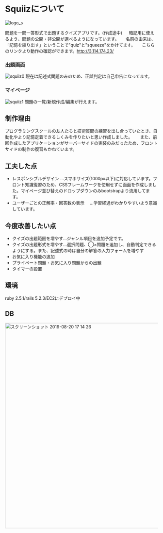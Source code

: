 # Squiizについて
![logo_s](https://user-images.githubusercontent.com/51403845/63330151-48666600-c36e-11e9-9803-75c552af0b64.png)

問題を一問一答形式で出題するクイズアプリです。(作成途中) 　
暗記用に使えるよう、問題の公開・非公開が選べるようになっています。 　
名前の由来は、「記憶を絞り出す」ということで"quiz"と"squeeze"をかけてます。 　
こちらのリンクより動作の確認ができます。http://3.114.174.23/
### 出題画面
![squiiz0](https://user-images.githubusercontent.com/51403845/63330184-587e4580-c36e-11e9-99b4-7c2097a2c719.gif)
現在は記述式問題のみのため、正誤判定は自己申告になってます。

### マイページ
![squiiz1](https://user-images.githubusercontent.com/51403845/63330215-6cc24280-c36e-11e9-9c8d-815dc6a08fcf.gif)
問題の一覧/新規作成/編集が行えます。

## 制作理由
プログラミングスクールの友人たちと技術質問の練習を出し合っていたとき、自動化やより記憶定着できるしくみを作りたいと思い作成しました。　　
また、前回作成したアプリケーションがサーバーサイドの実装のみだったため、フロントサイドの制作の復習もかねています。

## 工夫した点
- レスポンシブルデザイン
 …スマホサイズ(1000px以下)に対応しています。フロント知識復習のため、CSSフレームワークを使用せずに画面を作成しました。マイページ並び替えのドロップダウンのみbootstrapより流用してます。
- ユーザーごとの正解率・回答数の表示
　…学習経過がわかりやすいよう意識しています。

## 今度改善したい点
- クイズの出題範囲を増やす…ジャンル項目を追加予定です。
- クイズの出題形式を増やす…選択問題、◯×問題を追加し、自動判定できるようにする。また、記述式の時は自分の解答の入力フォームを増やす
- お気に入り機能の追加 
- プライペート問題・お気に入り問題からの出題
- タイマーの設置

## 環境
ruby 2.5.1/rails 5.2.3/EC2にデプロイ中

## DB
<img width="676" alt="スクリーンショット 2019-08-20 17 14 26" src="https://user-images.githubusercontent.com/51403845/63330268-82d00300-c36e-11e9-8ddc-164f141a61f8.png">

